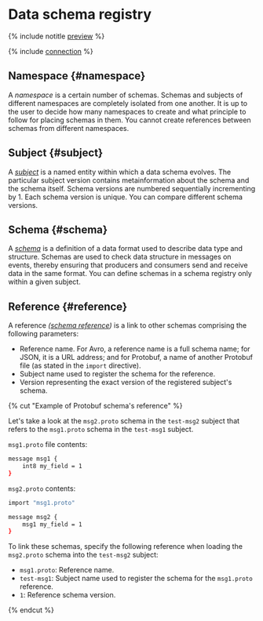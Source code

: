 # Data schema registry

{% include notitle [preview](../../_includes/note-preview.md) %}

{% include [connection](../../_includes/metadata-hub/schema-registry-definition.md) %}

## Namespace {#namespace}

A _namespace_ is a certain number of schemas. Schemas and subjects of different namespaces are completely isolated from one another. It is up to the user to decide how many namespaces to create and what principle to follow for placing schemas in them. You cannot create references between schemas from different namespaces.

## Subject {#subject}

A _[subject](https://docs.confluent.io/platform/current/schema-registry/develop/api.html#subjects)_ is a named entity within which a data schema evolves.
The particular subject version contains metainformation about the schema and the schema itself. Schema versions are numbered sequentially incrementing by 1. Each schema version is unique. You can compare different schema versions.

## Schema {#schema}

A _[schema](https://docs.confluent.io/platform/current/schema-registry/develop/api.html#schemas)_ is a definition of a data format used to describe data type and structure.
Schemas are used to check data structure in messages on events, thereby ensuring that producers and consumers send and receive data in the same format. You can define schemas in a schema registry only within a given subject.

## Reference {#reference}

A reference _([schema reference](https://docs.confluent.io/platform/current/schema-registry/fundamentals/serdes-develop/index.html#referenced-schemas))_ is a link to other schemas comprising the following parameters:

* Reference name. For Avro, a reference name is a full schema name; for JSON, it is a URL address; and for Protobuf, a name of another Protobuf file (as stated in the `import` directive).
* Subject name used to register the schema for the reference.
* Version representing the exact version of the registered subject's schema.

{% cut "Example of Protobuf schema's reference" %}

Let's take a look at the `msg2.proto` schema in the `test-msg2` subject that refers to the `msg1.proto` schema in the `test-msg1` subject.

`msg1.proto` file contents:

```bash
message msg1 {
    int8 my_field = 1
}
```

`msg2.proto` contents:

```bash
import "msg1.proto"

message msg2 {
    msg1 my_field = 1
}
```

To link these schemas, specify the following reference when loading the `msg2.proto` schema into the `test-msg2` subject:
* `msg1.proto`: Reference name.
* `test-msg1`: Subject name used to register the schema for the `msg1.proto` reference.
* `1`: Reference schema version.

{% endcut %}